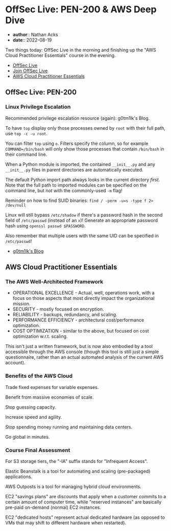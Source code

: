 # OffSec Live: PEN-200 & AWS Deep Dive

* **author**:: Nathan Acks  
* **date**:: 2022-08-19

Two things today: OffSec Live in the morning and finishing up the "AWS Cloud Practitioner Essentials" course in the evening.

* [OffSec Live](https://www.offensive-security.com/offsec/offsec-live/)
* [Join OffSec Live](https://learn.offensive-security.com/offsec-live-webinars)
* [AWS Cloud Practitioner Essentials](https://www.aws.training/learningobject/curriculum?id=27076)

## OffSec Live: PEN-200

### Linux Privilege Escalation

Recommended privilege escalation resource (again): g0tm1lk's Blog.

To have `top` display only those processes owned by `root` with their full path, use `top -c -u root`.

You can filter `top` using `o`. Filters specify the column, so for example `COMMAND=/bin/bash` will only show those processes that contain `/bin/bash` in their command line.

When a Python module is imported, the contained `__init__.py` and any `__init__.py` files in parent directories are automatically executed.

The default Python import path always looks in the current directory *first*. Note that the full path to imported modules can be specified on the command line, but *not* with the commonly-used `-m` flag!

Reminder on how to find SUID binaries: `find / -perm -u=s -type f 2> /dev/null`

Linux will still bypass `/etc/shadow` if there's a password hash in the second field of `/etc/passwd` (instead of an `x`)! Generate an appropriate password hash using `openssl passwd $PASSWORD`.

Also remember that multiple users with the same UID can be specified in `/etc/passwd`!

* [g0tm1lk's Blog](https://blog.g0tmi1k.com/)

## AWS Cloud Practitioner Essentials

### The AWS Well-Architected Framework

* OPERATIONAL EXCELLENCE - Actual, well, operations work, with a focus on those aspects that most directly impact the organizational mission.
* SECURITY - mostly focused on encryption.
* RELIABILITY - backups, redundancy, and scaling.
* PERFORMANCE EFFICIENCY - architectural cost/performance optimization.
* COST OPTIMIZATION - similar to the above, but focused on cost optimization w.r.t. scaling.

This isn't just a written framework, but is now also embodied by a tool accessible through the AWS console (though this tool is still just a simple questionnaire, rather than an actual automated analysis of the current AWS account).

### Benefits of the AWS Cloud

Trade fixed expenses for variable expenses.

Benefit from massive economies of scale.

Stop guessing capacity.

Increase speed and agility.

Stop spending money running and maintaining data centers.

Go global in minutes.

### Course Final Assessment

For S3 storage tiers, the "-IA" suffix stands for "Infrequent Access".

Elastic Beanstalk is a tool for automating and scaling (pre-packaged) applications.

AWS Outposts is a tool for managing hybrid cloud environments.

EC2 "savings plans" are discounts that apply when a customer commits to a certain amount of computer time, while "reserved instances" are basically pre-paid on-demand (normal) EC2 instances.

EC2 "dedicated hosts" represent actual dedicated hardware (as opposed to VMs that may shift to different hardware when restarted).
